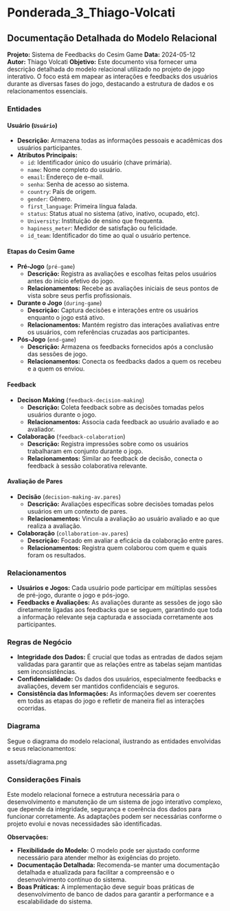 # Ponderada_3_Thiago-Volcati

## Documentação Detalhada do Modelo Relacional

**Projeto:** Sistema de Feedbacks do Cesim Game
**Data:** 2024-05-12  
**Autor:** Thiago Volcati
**Objetivo:** Este documento visa fornecer uma descrição detalhada do modelo relacional utilizado no projeto de jogo interativo. O foco está em mapear as interações e feedbacks dos usuários durante as diversas fases do jogo, destacando a estrutura de dados e os relacionamentos essenciais.

### Entidades

#### **Usuário** (`Usuário`)
- **Descrição:** Armazena todas as informações pessoais e acadêmicas dos usuários participantes.
- **Atributos Principais:**
  - `id`: Identificador único do usuário (chave primária).
  - `name`: Nome completo do usuário.
  - `email`: Endereço de e-mail.
  - `senha`: Senha de acesso ao sistema.
  - `country`: País de origem.
  - `gender`: Gênero.
  - `first_language`: Primeira língua falada.
  - `status`: Status atual no sistema (ativo, inativo, ocupado, etc).
  - `University`: Instituição de ensino que frequenta.
  - `hapiness_meter`: Medidor de satisfação ou felicidade.
  - `id_team`: Identificador do time ao qual o usuário pertence.

#### **Etapas do Cesim Game**
- **Pré-Jogo** (`pré-game`)
  - **Descrição:** Registra as avaliações e escolhas feitas pelos usuários antes do início efetivo do jogo.
  - **Relacionamentos:** Recebe as avaliações iniciais de seus pontos de vista sobre seus perfis profissionais.
- **Durante o Jogo** (`during-game`)
  - **Descrição:** Captura decisões e interações entre os usuários enquanto o jogo está ativo.
  - **Relacionamentos:** Mantém registro das interações avaliativas entre os usuários, com referências cruzadas aos participantes.
- **Pós-Jogo** (`end-game`)
  - **Descrição:** Armazena os feedbacks fornecidos após a conclusão das sessões de jogo.
  - **Relacionamentos:** Conecta os feedbacks dados a quem os recebeu e a quem os enviou.

#### **Feedback**
- **Decison Making** (`feedback-decision-making`)
  - **Descrição:** Coleta feedback sobre as decisões tomadas pelos usuários durante o jogo.
  - **Relacionamentos:** Associa cada feedback ao usuário avaliado e ao avaliador.
- **Colaboração** (`feedback-colaboration`)
  - **Descrição:** Registra impressões sobre como os usuários trabalharam em conjunto durante o jogo.
  - **Relacionamentos:** Similar ao feedback de decisão, conecta o feedback à sessão colaborativa relevante.

#### **Avaliação de Pares**
- **Decisão** (`decision-making-av.pares`)
  - **Descrição:** Avaliações específicas sobre decisões tomadas pelos usuários em um contexto de pares.
  - **Relacionamentos:** Vincula a avaliação ao usuário avaliado e ao que realiza a avaliação.
- **Colaboração** (`collaboration-av.pares`)
  - **Descrição:** Focado em avaliar a eficácia da colaboração entre pares.
  - **Relacionamentos:** Registra quem colaborou com quem e quais foram os resultados.

### Relacionamentos

- **Usuários e Jogos:** Cada usuário pode participar em múltiplas sessões de pré-jogo, durante o jogo e pós-jogo.
- **Feedbacks e Avaliações:** As avaliações durante as sessões de jogo são diretamente ligadas aos feedbacks que se seguem, garantindo que toda a informação relevante seja capturada e associada corretamente aos participantes.

### Regras de Negócio

- **Integridade dos Dados:** É crucial que todas as entradas de dados sejam validadas para garantir que as relações entre as tabelas sejam mantidas sem inconsistências.
- **Confidencialidade:** Os dados dos usuários, especialmente feedbacks e avaliações, devem ser mantidos confidenciais e seguros.
- **Consistência das Informações:** As informações devem ser coerentes em todas as etapas do jogo e refletir de maneira fiel as interações ocorridas.

### Diagrama

Segue o diagrama do modelo relacional, ilustrando as entidades envolvidas e seus relacionamentos:

assets/diagrama.png

### Considerações Finais

Este modelo relacional fornece a estrutura necessária para o desenvolvimento e manutenção de um sistema de jogo interativo complexo, que depende da integridade, segurança e coerência dos dados para funcionar corretamente. As adaptações podem ser necessárias conforme o projeto evolui e novas necessidades são identificadas.

**Observações:**

- **Flexibilidade do Modelo:** O modelo pode ser ajustado conforme necessário para atender melhor às exigências do projeto.
- **Documentação Detalhada:** Recomenda-se manter uma documentação detalhada e atualizada para facilitar a compreensão e o desenvolvimento contínuo do sistema.
- **Boas Práticas:** A implementação deve seguir boas práticas de desenvolvimento de banco de dados para garantir a performance e a escalabilidade do sistema.
